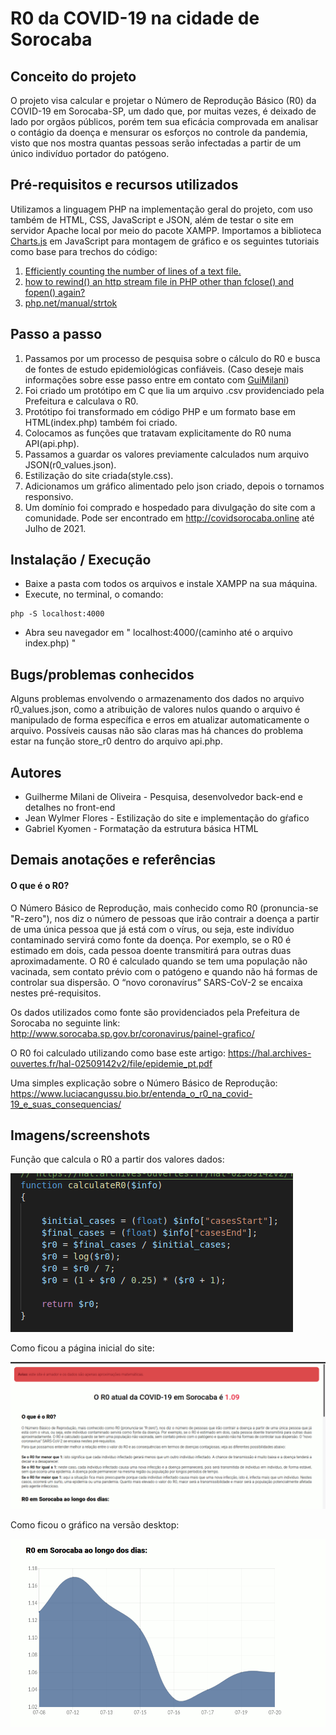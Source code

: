 # R0 da COVID-19 na cidade de Sorocaba

## Conceito do projeto

O projeto visa calcular e projetar o Número de Reprodução Básico (R0) da COVID-19 em Sorocaba-SP, um dado que, por muitas vezes, é deixado de lado por orgãos públicos, porém tem sua eficácia comprovada em analisar o contágio da doença e mensurar os esforços no controle da pandemia, visto que nos mostra quantas pessoas serão infectadas a partir de um único indivíduo portador do patógeno.
  
## Pré-requisitos e recursos utilizados

Utilizamos a linguagem PHP na implementação geral do projeto, com uso também de HTML, CSS, JavaScript e JSON, além de testar o site em servidor Apache local por meio do pacote XAMPP.
Importamos a biblioteca [Charts.js](https://www.chartjs.org/) em JavaScript para montagem de gráfico e os seguintes tutoriais como base para trechos do código:
1. [Efficiently counting the number of lines of a text file.](https://stackoverflow.com/questions/2162497/efficiently-counting-the-number-of-lines-of-a-text-file-200mb)
2. [how to rewind() an http stream file in PHP other than fclose() and fopen() again?](https://stackoverflow.com/questions/4986335/how-to-rewind-an-http-stream-file-in-php-other-than-fclose-and-fopen-again/6518288#6518288?newreg=435a966ca5a646fca605703fa27bec30)
3. [php.net/manual/strtok](https://www.php.net/manual/en/function.strtok)

## Passo a passo

1. Passamos por um processo de pesquisa sobre o cálculo do R0 e busca de fontes de estudo epidemiológicas confiáveis. (Caso deseje mais informações sobre esse passo entre em contato com [GuiMilani](https://github.com/GuiMilani/))
2. Foi criado um protótipo em C que lia um arquivo .csv providenciado pela Prefeitura e calculava o R0.
3. Protótipo foi transformado em código PHP e um formato base em HTML(index.php) também foi criado.
4. Colocamos as funções que tratavam explicitamente do R0 numa API(api.php).
5. Passamos a guardar os valores previamente calculados num arquivo JSON(r0_values.json).
6. Estilização do site criada(style.css).
7. Adicionamos um gráfico alimentado pelo json criado, depois o tornamos responsivo.
8. Um domínio foi comprado e hospedado para divulgação do site com a comunidade. Pode ser encontrado em http://covidsorocaba.online até Julho de 2021.

## Instalação / Execução

  * Baixe a pasta com todos os arquivos e instale XAMPP na sua máquina.
  * Execute, no terminal, o comando:
  ```
  php -S localhost:4000
  ```
  * Abra seu navegador em " localhost:4000/(caminho até o arquivo index.php) "

## Bugs/problemas conhecidos
Alguns problemas envolvendo o armazenamento dos dados no arquivo r0_values.json, como a atribuição de valores nulos quando o arquivo é manipulado de forma específica e erros em atualizar automaticamente o arquivo. Possíveis causas não são claras mas há chances do problema estar na função store_r0 dentro do arquivo api.php.

## Autores


* Guilherme Milani de Oliveira - Pesquisa, desenvolvedor back-end e detalhes no front-end
* Jean Wylmer Flores - Estilização do site e implementação do gŕafico
* Gabriel Kyomen - Formatação da estrutura básica HTML

## Demais anotações e referências

#### O que é o R0?

O Número Básico de Reprodução, mais conhecido como R0 (pronuncia-se "R-zero"), nos diz o número de pessoas que irão contrair a doença a partir de uma única pessoa que já está com o vírus, ou seja, este indivíduo contaminado servirá como fonte da doença. Por exemplo, se o R0 é estimado em dois, cada pessoa doente transmitirá para outras duas aproximadamente. O R0 é calculado quando se tem uma população não vacinada, sem contato prévio com o patógeno e quando não há formas de controlar sua dispersão. O “novo coronavírus” SARS-CoV-2 se encaixa nestes pré-requisitos.

Os dados utilizados como fonte são providenciados pela Prefeitura de Sorocaba no seguinte link: http://www.sorocaba.sp.gov.br/coronavirus/painel-grafico/

O R0 foi calculado utilizando como base este artigo: https://hal.archives-ouvertes.fr/hal-02509142v2/file/epidemie_pt.pdf

Uma simples explicação sobre o Número Básico de Reprodução: https://www.luciacangussu.bio.br/entenda_o_r0_na_covid-19_e_suas_consequencias/

## Imagens/screenshots

Função que calcula o R0 a partir dos valores dados:

![Imagem](https://github.com/GuiMilani/covid-sorocaba/blob/master/example-1.png)

Como ficou a página inicial do site:

![Imagem](https://github.com/GuiMilani/covid-sorocaba/blob/master/example-2.png)

Como ficou o gráfico na versão desktop:

![Imagem](https://github.com/GuiMilani/covid-sorocaba/blob/master/example-3.png)
